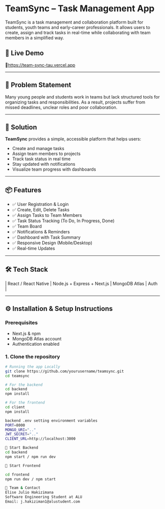 # TeamSync – Task Management App

TeamSync is a task management and collaboration platform built for students, youth teams and early-career professionals. It allows users to create, assign and track tasks in real-time while collaborating with team members in a simplified way.

## 🚀 Live Demo

🔗https://team-sync-tau.vercel.app

---

## 🧠 Problem Statement

Many young people and students work in teams but lack structured tools for organizing tasks and responsibilities. As a result, projects suffer from missed deadlines, unclear roles and poor collaboration.

---

## 🎯 Solution

**TeamSync** provides a simple, accessible platform that helps users:
- Create and manage tasks
- Assign team members to projects
- Track task status in real time
- Stay updated with notifications
- Visualize team progress with dashboards

---

## 📦 Features

- ✅ User Registration & Login
- ✅ Create, Edit, Delete Tasks
- ✅ Assign Tasks to Team Members
- ✅ Task Status Tracking (To Do, In Progress, Done)
- ✅ Team Board 
- ✅ Notifications & Reminders
- ✅ Dashboard with Task Summary
- ✅ Responsive Design (Mobile/Desktop)
- ✅ Real-time Updates

---

## 🛠️ Tech Stack


| React / React Native | Node.js + Express + Next.js | MongoDB Atlas | Auth |

---

## ⚙️ Installation & Setup Instructions

### Prerequisites
- Next.js & npm
- MongoDB Atlas account
- Authentication enabled

### 1. Clone the repository


```bash
# Running the app Locally
git clone https://github.com/yourusername/teamsync.git
cd teamsync

# For the backend
cd backend
npm install

# For the frontend
cd client
npm install

backend .env setting environment variables
PORT=8000
MONGO_URI=".."
JWT_SECRET=".."
CLIENT_URL=http://localhost:3000

🚀 Start Backend
cd backend
npm start / npm run dev

🚀 Start Frontend

cd frontend
npm run dev / npm start

👥 Team & Contact
Elise Julio Hakizimana
Software Engineering Student at ALU
Email: j.hakiziman1@alustudent.com

